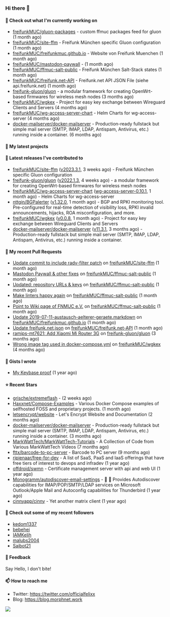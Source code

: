 ### Hi there 👋

#### 👷 Check out what I'm currently working on

- [freifunkMUC/gluon-packages](https://github.com/freifunkMUC/gluon-packages) - custom ffmuc packages feed for gluon (1 month ago)
- [freifunkMUC/site-ffm](https://github.com/freifunkMUC/site-ffm) - Freifunk München specific Gluon configuration (1 month ago)
- [freifunkMUC/freifunkmuc.github.io](https://github.com/freifunkMUC/freifunkmuc.github.io) - Website von Freifunk Muenchen (1 month ago)
- [freifunkMUC/mastodon-paywall](https://github.com/freifunkMUC/mastodon-paywall) -  (1 month ago)
- [freifunkMUC/ffmuc-salt-public](https://github.com/freifunkMUC/ffmuc-salt-public) - Freifunk München Salt-Stack states (1 month ago)
- [freifunkMUC/freifunk.net-API](https://github.com/freifunkMUC/freifunk.net-API) - Freifunk.net API JSON File (siehe api.freifunk.net) (1 month ago)
- [freifunk-gluon/gluon](https://github.com/freifunk-gluon/gluon) - a modular framework for creating OpenWrt-based firmwares for wireless mesh nodes (3 months ago)
- [freifunkMUC/wgkex](https://github.com/freifunkMUC/wgkex) - Project for easy key exchange between Wireguard Clients and Servers (4 months ago)
- [freifunkMUC/wg-access-server-chart](https://github.com/freifunkMUC/wg-access-server-chart) - Helm Charts for wg-access-server (4 months ago)
- [docker-mailserver/docker-mailserver](https://github.com/docker-mailserver/docker-mailserver) - Production-ready fullstack but simple mail server (SMTP, IMAP, LDAP, Antispam, Antivirus, etc.) running inside a container. (6 months ago)

#### 🌱 My latest projects


#### 🔭 Latest releases I've contributed to

- [freifunkMUC/site-ffm](https://github.com/freifunkMUC/site-ffm) ([v2023.3.1](https://github.com/freifunkMUC/site-ffm/releases/tag/v2023.3.1), 3 weeks ago) - Freifunk München specific Gluon configuration
- [freifunk-gluon/gluon](https://github.com/freifunk-gluon/gluon) ([v2022.1.3](https://github.com/freifunk-gluon/gluon/releases/tag/v2022.1.3), 4 weeks ago) - a modular framework for creating OpenWrt-based firmwares for wireless mesh nodes
- [freifunkMUC/wg-access-server-chart](https://github.com/freifunkMUC/wg-access-server-chart) ([wg-access-server-0.10.1](https://github.com/freifunkMUC/wg-access-server-chart/releases/tag/wg-access-server-0.10.1), 1 month ago) - Helm Charts for wg-access-server
- [nttgin/BGPalerter](https://github.com/nttgin/BGPalerter) ([v1.32.0](https://github.com/nttgin/BGPalerter/releases/tag/v1.32.0), 1 month ago) - BGP and RPKI monitoring tool. Pre-configured for real-time detection of visibility loss, RPKI invalid announcements, hijacks, ROA misconfiguration, and more.
- [freifunkMUC/wgkex](https://github.com/freifunkMUC/wgkex) ([v0.0.8](https://github.com/freifunkMUC/wgkex/releases/tag/v0.0.8), 1 month ago) - Project for easy key exchange between Wireguard Clients and Servers
- [docker-mailserver/docker-mailserver](https://github.com/docker-mailserver/docker-mailserver) ([v11.3.1](https://github.com/docker-mailserver/docker-mailserver/releases/tag/v11.3.1), 3 months ago) - Production-ready fullstack but simple mail server (SMTP, IMAP, LDAP, Antispam, Antivirus, etc.) running inside a container.

#### 🔨 My recent Pull Requests

- [Update commit to include radv-filter patch](https://github.com/freifunkMUC/site-ffm/pull/232) on [freifunkMUC/site-ffm](https://github.com/freifunkMUC/site-ffm) (1 month ago)
- [Mastodon Paywall &amp; other fixes](https://github.com/freifunkMUC/ffmuc-salt-public/pull/121) on [freifunkMUC/ffmuc-salt-public](https://github.com/freifunkMUC/ffmuc-salt-public) (1 month ago)
- [Updated: repository URLs &amp; keys](https://github.com/freifunkMUC/ffmuc-salt-public/pull/120) on [freifunkMUC/ffmuc-salt-public](https://github.com/freifunkMUC/ffmuc-salt-public) (1 month ago)
- [Make linters happy again](https://github.com/freifunkMUC/ffmuc-salt-public/pull/119) on [freifunkMUC/ffmuc-salt-public](https://github.com/freifunkMUC/ffmuc-salt-public) (1 month ago)
- [Point to Wiki page of FNMUC e.V.](https://github.com/freifunkMUC/ffmuc-salt-public/pull/118) on [freifunkMUC/ffmuc-salt-public](https://github.com/freifunkMUC/ffmuc-salt-public) (1 month ago)
- [Update 2019-07-11-austausch-aelterer-geraete.markdown](https://github.com/freifunkMUC/freifunkmuc.github.io/pull/347) on [freifunkMUC/freifunkmuc.github.io](https://github.com/freifunkMUC/freifunkmuc.github.io) (1 month ago)
- [Update freifunk.net.json](https://github.com/freifunkMUC/freifunk.net-API/pull/22) on [freifunkMUC/freifunk.net-API](https://github.com/freifunkMUC/freifunk.net-API) (1 month ago)
- [ramips-mt7621: Add Xiaomi Mi Router 3G](https://github.com/freifunk-gluon/gluon/pull/2738) on [freifunk-gluon/gluon](https://github.com/freifunk-gluon/gluon) (3 months ago)
- [Wrong image tag used in docker-compose.yml](https://github.com/freifunkMUC/wgkex/pull/95) on [freifunkMUC/wgkex](https://github.com/freifunkMUC/wgkex) (4 months ago)

#### 📓 Gists I wrote

- [My Keybase proof](https://gist.github.com/69863960a08efeb03ad576ccaf93d880) (1 year ago)

#### ⭐ Recent Stars

- [grische/extremeflash](https://github.com/grische/extremeflash) -  (2 weeks ago)
- [Haxxnet/Compose-Examples](https://github.com/Haxxnet/Compose-Examples) - Various Docker Compose examples of selfhosted FOSS and proprietary projects. (1 month ago)
- [letsencrypt/website](https://github.com/letsencrypt/website) - Let&#39;s Encrypt Website and Documentation (2 months ago)
- [docker-mailserver/docker-mailserver](https://github.com/docker-mailserver/docker-mailserver) - Production-ready fullstack but simple mail server (SMTP, IMAP, LDAP, Antispam, Antivirus, etc.) running inside a container. (3 months ago)
- [MarkWattTech/MarkWattTech-Tutorials](https://github.com/MarkWattTech/MarkWattTech-Tutorials) - A Collection of Code from Various MarkWattTech Videos (7 months ago)
- [fttx/barcode-to-pc-server](https://github.com/fttx/barcode-to-pc-server) - Barcode to PC server (9 months ago)
- [ripienaar/free-for-dev](https://github.com/ripienaar/free-for-dev) - A list of SaaS, PaaS and IaaS offerings that have free tiers of interest to devops and infradev (1 year ago)
- [offdroid/swmn](https://github.com/offdroid/swmn) - Certificate management server with api and web UI (1 year ago)
- [Monogramm/autodiscover-email-settings](https://github.com/Monogramm/autodiscover-email-settings) - :whale: :wrench: Provides Autodiscover capabilities for IMAP/POP/SMTP/LDAP services on Microsoft Outlook/Apple Mail and Autoconfig capabilities for Thunderbird (1 year ago)
- [cinnyapp/cinny](https://github.com/cinnyapp/cinny) - Yet another matrix client (1 year ago)

#### 👯 Check out some of my recent followers

- [kedom1337](https://github.com/kedom1337)
- [bebehei](https://github.com/bebehei)
- [IAMKelih](https://github.com/IAMKelih)
- [malubs2004](https://github.com/malubs2004)
- [Saibot21](https://github.com/Saibot21)

#### 💬 Feedback

Say Hello, I don't bite!

#### 📫 How to reach me

- Twitter: https://twitter.com/officialfelixx
- Blog: https://blog.morphnet.work

<img align="left" src="https://github-readme-stats.vercel.app/api?username=GoliathLabs&show_icons=true&hide_border=true&layout=compact&theme=chartreuse-dark&hide_rank=true&include_all_commits=true&bg_color=0d1117" />
